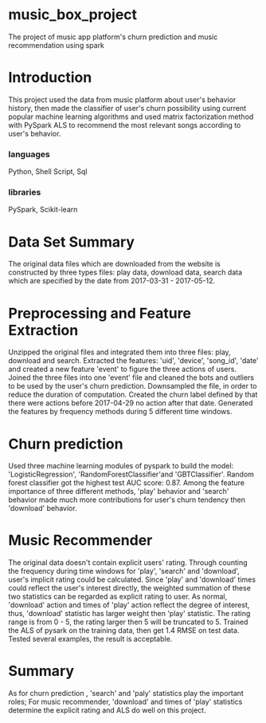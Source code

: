# music_box_project
The project of music app platform's churn prediction and music recommendation using spark 
# Introduction
This project used the data from music platform about user's behavior history, then made the classifier of user's churn possibility using current popular machine learning algorithms and used matrix factorization method with PySpark ALS to recommend the most relevant songs according to user's behavior. 
### languages
Python, 
Shell Script, 
Sql
### libraries
PySpark, 
Scikit-learn
# Data Set Summary
The original data files which are downloaded from the website is constructed by three types files: play data, download data, search data which are specified by the date from 2017-03-31 - 2017-05-12. 
# Preprocessing and Feature Extraction
Unzipped the original files and integrated them into three files: play, download and search. Extracted the features: 'uid', 'device', 'song_id', 'date' and created a new feature 'event' to figure the three actions of users. Joined the three files into one 'event' file and cleaned the bots and outliers to be used by the user's churn prediction. Downsampled the file, in order to reduce the duration of computation. Created the churn label defined by that there were actions before 2017-04-29 no action after that date. Generated the features by frequency methods during 5 different time windows. 
# Churn prediction
Used three machine learning modules of pyspark to build the model: 'LogisticRegression', 'RandomForestClassifier'and  'GBTClassifier'. Random forest classifier got the highest test AUC score: 0.87. Among the feature importance of three different methods, 'play' behavior and 'search' behavior made much more contributions for user's churn tendency then 'download' behavior. 
# Music Recommender 
The original data doesn't contain explicit users' rating. Through counting the frequency during time windows for 'play', 'search' and 'download', user's implicit rating could be calculated. Since 'play' and 'download' times could reflect the user's interest directly, the weighted summation of these two statistics can be regarded as explicit rating to user. As normal, 'download' action and times of 'play' action reflect the degree of interest, thus, 'download' statistic has larger weight then 'play' statistic. The rating range is from 0 - 5, the rating larger then 5 will be truncated to 5. Trained the ALS of pysark on the training data, then get 1.4 RMSE on test data. Tested several examples, the result is acceptable. 
# Summary
As for churn prediction , 'search' and 'paly' statistics play the important roles; For music recommender, 'download' and times of 'play' statistics determine the explicit rating and ALS do well on this project. 
